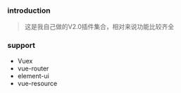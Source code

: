 ### introduction
> 这是我自己做的V2.0插件集合，相对来说功能比较齐全
### support
 - Vuex
 - vue-router
 - element-ui
 - vue-resource
